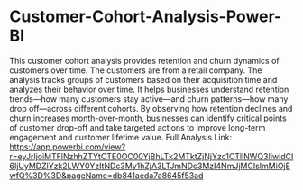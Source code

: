 # Customer-Cohort-Analysis-Power-BI
This customer cohort analysis provides retention and churn dynamics of customers over time. The customers are from a retail company. The analysis tracks groups of customers based on their acquisition time and analyzes their behavior over time. It helps businesses understand retention trends—how many customers stay active—and churn patterns—how many drop off—across different cohorts. By observing how retention declines and churn increases month-over-month, businesses can identify critical points of customer drop-off and take targeted actions to improve long-term engagement and customer lifetime value.
Full Analysis Link: https://app.powerbi.com/view?r=eyJrIjoiMTFlNzhhZTYtOTE0OC00YjBhLTk2MTktZjNjYzc1OTllNWQ3IiwidCI6IjUyMDZlYzk2LWY0YzItNDc3My1hZjA3LTJmNDc3MzI4NmJjMCIsImMiOjEwfQ%3D%3D&pageName=db841aeda7a8645f53ad
